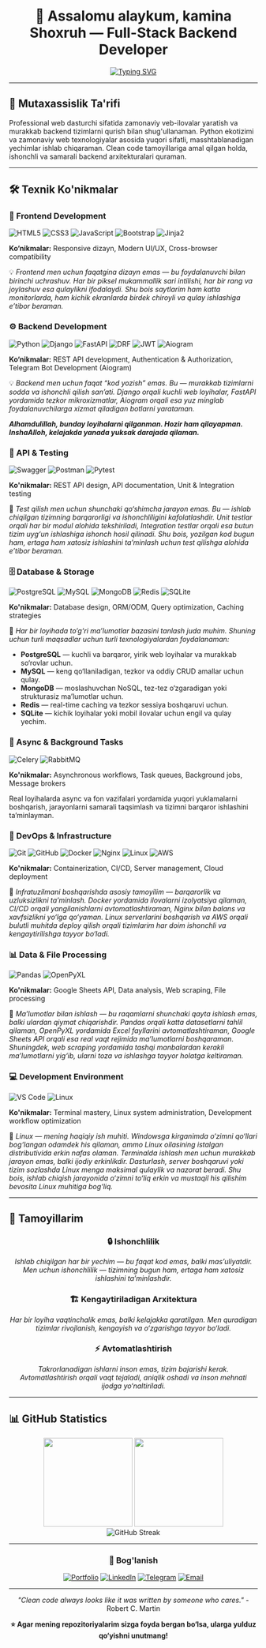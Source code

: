 <div align="center">

# 👋 Assalomu alaykum, kamina Shoxruh — Full-Stack Backend Developer


[![Typing SVG](https://readme-typing-svg.herokuapp.com?font=Fira+Code&duration=1500&pause=500&color=00C853&center=true&vCenter=true&width=520&lines=Python+Backend+Developer;Django+%7C+FastAPI+Specialist;API+Development+Expert;Linux+%26+DevOps+Enthusiast)](https://git.io/typing-svg)


</div>

---



## 🎯 Mutaxassislik Ta'rifi

Professional web dasturchi sifatida zamonaviy veb-ilovalar yaratish va murakkab backend tizimlarni qurish bilan shug'ullanaman. Python ekotizimi va zamonaviy web texnologiyalar asosida yuqori sifatli, masshtablanadigan yechimlar ishlab chiqaraman. Clean code tamoyillariga amal qilgan holda, ishonchli va samarali backend arxitekturalari quraman.

---

## 🛠 Texnik Ko'nikmalar

### 🎨 Frontend Development
![HTML5](https://img.shields.io/badge/HTML5-E34F26?style=for-the-badge&logo=html5&logoColor=white)
![CSS3](https://img.shields.io/badge/CSS3-1572B6?style=for-the-badge&logo=css3&logoColor=white)
![JavaScript](https://img.shields.io/badge/JavaScript-F7DF1E?style=for-the-badge&logo=javascript&logoColor=black)
![Bootstrap](https://img.shields.io/badge/Bootstrap-563D7C?style=for-the-badge&logo=bootstrap&logoColor=white)
![Jinja2](https://img.shields.io/badge/Jinja2-B41717?style=for-the-badge&logo=jinja&logoColor=white)

**Ko‘nikmalar:** Responsive dizayn, Modern UI/UX, Cross-browser compatibility  

💡 *Frontend men uchun faqatgina dizayn emas — bu foydalanuvchi bilan birinchi uchrashuv. Har bir piksel mukammallik sari intilishi, har bir rang va joylashuv esa qulaylikni ifodalaydi. Shu bois saytlarim ham katta monitorlarda, ham kichik ekranlarda birdek chiroyli va qulay ishlashiga e’tibor beraman.*


### ⚙️ Backend Development
![Python](https://img.shields.io/badge/Python-3776AB?style=for-the-badge&logo=python&logoColor=white)
![Django](https://img.shields.io/badge/Django-092E20?style=for-the-badge&logo=django&logoColor=white)
![FastAPI](https://img.shields.io/badge/FastAPI-005571?style=for-the-badge&logo=fastapi)
![DRF](https://img.shields.io/badge/DRF-ff1709?style=for-the-badge&logo=django&logoColor=white)
![JWT](https://img.shields.io/badge/JWT-black?style=for-the-badge&logo=JSON%20web%20tokens)
![Aiogram](https://img.shields.io/badge/Aiogram-2CA5E0?style=for-the-badge&logo=telegram&logoColor=white)

**Ko‘nikmalar:** REST API development, Authentication & Authorization, Telegram Bot Development (Aiogram)  

💡 *Backend men uchun faqat “kod yozish” emas. Bu — murakkab tizimlarni sodda va ishonchli qilish san’ati. Django orqali kuchli web loyihalar, FastAPI yordamida tezkor mikroxizmatlar, Aiogram orqali esa yuz minglab foydalanuvchilarga xizmat qiladigan botlarni yarataman.*  

**_Alhamdulillah, bunday loyihalarni qilganman. Hozir ham qilayapman. InshaAlloh, kelajakda yanada yuksak darajada qilaman._**



### 🧪 API & Testing
![Swagger](https://img.shields.io/badge/Swagger-85EA2D?style=for-the-badge&logo=swagger&logoColor=black)
![Postman](https://img.shields.io/badge/Postman-FF6C37?style=for-the-badge&logo=postman&logoColor=white)
![Pytest](https://img.shields.io/badge/Pytest-0A9EDC?style=for-the-badge&logo=pytest&logoColor=white)


**Ko'nikmalar:** REST API design, API documentation, Unit & Integration testing  

📌 *Test qilish men uchun shunchaki qo‘shimcha jarayon emas. Bu — ishlab chiqilgan tizimning barqarorligi va ishonchliligini kafolatlashdir. Unit testlar orqali har bir modul alohida tekshiriladi, Integration testlar orqali esa butun tizim uyg‘un ishlashiga ishonch hosil qilinadi. Shu bois, yozilgan kod bugun ham, ertaga ham xatosiz ishlashini ta’minlash uchun test qilishga alohida e’tibor beraman.*


### 🗄️ Database & Storage
![PostgreSQL](https://img.shields.io/badge/PostgreSQL-316192?style=for-the-badge&logo=postgresql&logoColor=white)
![MySQL](https://img.shields.io/badge/MySQL-00000F?style=for-the-badge&logo=mysql&logoColor=white)
![MongoDB](https://img.shields.io/badge/MongoDB-4EA94B?style=for-the-badge&logo=mongodb&logoColor=white)
![Redis](https://img.shields.io/badge/Redis-DC382D?style=for-the-badge&logo=redis&logoColor=white)
![SQLite](https://img.shields.io/badge/SQLite-07405E?style=for-the-badge&logo=sqlite&logoColor=white)

**Ko'nikmalar:** Database design, ORM/ODM, Query optimization, Caching strategies  

📌 *Har bir loyihada to‘g‘ri ma’lumotlar bazasini tanlash juda muhim. Shuning uchun turli maqsadlar uchun turli texnologiyalardan foydalanaman:*  

- **PostgreSQL** — kuchli va barqaror, yirik web loyihalar va murakkab so‘rovlar uchun.  
- **MySQL** — keng qo‘llaniladigan, tezkor va oddiy CRUD amallar uchun qulay.  
- **MongoDB** — moslashuvchan NoSQL, tez-tez o‘zgaradigan yoki strukturasiz ma’lumotlar uchun.  
- **Redis** — real-time caching va tezkor sessiya boshqaruvi uchun.  
- **SQLite** — kichik loyihalar yoki mobil ilovalar uchun engil va qulay yechim.  


### 🔄 Async & Background Tasks
![Celery](https://img.shields.io/badge/Celery-37B24D?style=for-the-badge&logo=celery&logoColor=white)
![RabbitMQ](https://img.shields.io/badge/RabbitMQ-FF6600?style=for-the-badge&logo=rabbitmq&logoColor=white)

**Ko'nikmalar:** Asynchronous workflows, Task queues, Background jobs, Message brokers  

Real loyihalarda async va fon vazifalari yordamida yuqori yuklamalarni boshqarish, jarayonlarni samarali taqsimlash va tizimni barqaror ishlashini ta’minlayman.


### 🚀 DevOps & Infrastructure
![Git](https://img.shields.io/badge/Git-F05032?style=for-the-badge&logo=git&logoColor=white)
![GitHub](https://img.shields.io/badge/GitHub-100000?style=for-the-badge&logo=github&logoColor=white)
![Docker](https://img.shields.io/badge/Docker-2496ED?style=for-the-badge&logo=docker&logoColor=white)
![Nginx](https://img.shields.io/badge/Nginx-009639?style=for-the-badge&logo=nginx&logoColor=white)
![Linux](https://img.shields.io/badge/Linux-FCC624?style=for-the-badge&logo=linux&logoColor=black)
![AWS](https://img.shields.io/badge/AWS-232F3E?style=for-the-badge&logo=amazon-aws&logoColor=white)

**Ko'nikmalar:** Containerization, CI/CD, Server management, Cloud deployment  

📌 *Infratuzilmani boshqarishda asosiy tamoyilim — barqarorlik va uzluksizlikni ta’minlash. Docker yordamida ilovalarni izolyatsiya qilaman, CI/CD orqali yangilanishlarni avtomatlashtiraman, Nginx bilan balans va xavfsizlikni yo‘lga qo‘yaman. Linux serverlarini boshqarish va AWS orqali bulutli muhitda deploy qilish orqali tizimlarim har doim ishonchli va kengaytirilishga tayyor bo‘ladi.*


### 📊 Data & File Processing
![Pandas](https://img.shields.io/badge/Pandas-150458?style=for-the-badge&logo=pandas&logoColor=white)
![OpenPyXL](https://img.shields.io/badge/OpenPyXL-4B8BBE?style=for-the-badge&logo=python&logoColor=white)

**Ko'nikmalar:** Google Sheets API, Data analysis, Web scraping, File processing  

📌 *Ma’lumotlar bilan ishlash — bu raqamlarni shunchaki qayta ishlash emas, balki ulardan qiymat chiqarishdir. Pandas orqali katta datasetlarni tahlil qilaman, OpenPyXL yordamida Excel fayllarini avtomatlashtiraman, Google Sheets API orqali esa real vaqt rejimida ma’lumotlarni boshqaraman. Shuningdek, web scraping yordamida tashqi manbalardan kerakli ma’lumotlarni yig‘ib, ularni toza va ishlashga tayyor holatga keltiraman.*



### 💻 Development Environment
![VS Code](https://img.shields.io/badge/VS_Code-007ACC?style=for-the-badge&logo=visual-studio-code&logoColor=white)
![Linux](https://img.shields.io/badge/Linux-FCC624?style=for-the-badge&logo=linux&logoColor=black)

**Ko'nikmalar:** Terminal mastery, Linux system administration, Development workflow optimization  

📌 *Linux — mening haqiqiy ish muhiti. Windowsga kirganimda o‘zimni qo‘llari bog‘langan odamdek his qilaman, ammo Linux oilasining istalgan distributivida erkin nafas olaman. Terminalda ishlash men uchun murakkab jarayon emas, balki ijodiy erkinlikdir. Dasturlash, server boshqaruvi yoki tizim sozlashda Linux menga maksimal qulaylik va nazorat beradi. Shu bois, ishlab chiqish jarayonida o‘zimni to‘liq erkin va mustaqil his qilishim bevosita Linux muhitiga bog‘liq.*


---

## 🎯 Tamoyillarim

<div align="center">

### 🔒 Ishonchlilik  
*Ishlab chiqilgan har bir yechim — bu faqat kod emas, balki mas’uliyatdir. Men uchun ishonchlilik — tizimning bugun ham, ertaga ham xatosiz ishlashini ta’minlashdir.*

### 🏗️ Kengaytiriladigan Arxitektura  
*Har bir loyiha vaqtinchalik emas, balki kelajakka qaratilgan. Men quradigan tizimlar rivojlanish, kengayish va o‘zgarishga tayyor bo‘ladi.*

### ⚡ Avtomatlashtirish  
*Takrorlanadigan ishlarni inson emas, tizim bajarishi kerak. Avtomatlashtirish orqali vaqt tejaladi, aniqlik oshadi va inson mehnati ijodga yo‘naltiriladi.*

</div>


---

## 📊 GitHub Statistics

<div align="center">
  <img height="180em" src="https://github-readme-stats.vercel.app/api?username=infinityn1&show_icons=true&theme=tokyonight&include_all_commits=true&count_private=true"/>
  <img height="180em" src="https://github-readme-stats.vercel.app/api/top-langs/?username=infinityn1&layout=compact&langs_count=7&theme=tokyonight"/>
</div>

<div align="center">
  <img src="https://github-readme-streak-stats.herokuapp.com/?user=infinityn1&theme=tokyonight" alt="GitHub Streak" />
</div>


---

<div align="center">

### 🤝 Bog'lanish


[![Portfolio](https://img.shields.io/badge/Portfolio-FF5722?style=for-the-badge&logo=todoist&logoColor=white)](# "Tez orada mavjud bo‘ladi")
[![LinkedIn](https://img.shields.io/badge/LinkedIn-0077B5?style=for-the-badge&logo=linkedin&logoColor=white)](# "Tez orada mavjud bo‘ladi")
[![Telegram](https://img.shields.io/badge/Telegram-2CA5E0?style=for-the-badge&logo=telegram&logoColor=white)](# "Tez orada mavjud bo‘ladi")
[![Email](https://img.shields.io/badge/Email-D14836?style=for-the-badge&logo=gmail&logoColor=white)](# "Tez orada mavjud bo‘ladi")


---



*"Clean code always looks like it was written by someone who cares."* - Robert C. Martin

**⭐ Agar mening repozitoriyalarim sizga foyda bergan bo‘lsa, ularga yulduz qo‘yishni unutmang!**

</div>